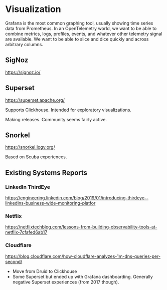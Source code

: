# Visualization

Grafana is the most common graphing tool, usually showing time series data from Prometheus. In an OpenTelemetry world, we want to be able to combine metrics, logs, profiles, events, and whatever other telemetry signal are available. We want to be able to slice and dice quickly and across arbitrary columns.

## SigNoz
https://signoz.io/

## Superset
https://superset.apache.org/

Supports Clickhouse. Intended for exploratory visualizations.

Making releases. Community seems fairly active.

## Snorkel
https://snorkel.logv.org/

Based on Scuba experiences.

## Existing Systems Reports
### LinkedIn ThirdEye
https://engineering.linkedin.com/blog/2019/01/introducing-thirdeye--linkedins-business-wide-monitoring-platfor

### Netflix
https://netflixtechblog.com/lessons-from-building-observability-tools-at-netflix-7cfafed6ab17

### Cloudflare
https://blog.cloudflare.com/how-cloudflare-analyzes-1m-dns-queries-per-second/

* Move from Druid to Clickhouse
* Some Superset but ended up with Grafana dashboarding. Generally negative Superset experiences (from 2017 though).
